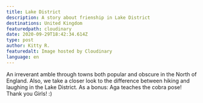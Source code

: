 ```yaml
---
title: Lake District
description: A story about frienship in Lake District
destinations: United Kingdom
featuredpath: cloudinary
date: 2020-09-29T18:42:34.614Z
type: post
author: Kitty R.
featuredalt: Image hosted by Cloudinary
language: en
---
```

An irreverant amble through towns both popular and obscure in the North of England. Also, we take a closer look to the difference between hiking and laughing in the Lake District. 
As a bonus: Aga teaches the cobra pose! 
Thank you Girls! :) 



